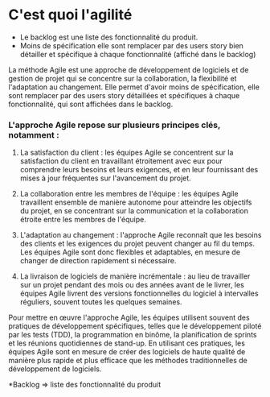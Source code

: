 # C'est quoi l'agilité

- Le backlog est une liste des fonctionnalité du produit.
- Moins de spécification elle sont remplacer par des users story bien détailler et spécifique à chaque fonctionnalité (affiché dans le backlog)


 La méthode Agile est une approche de développement de logiciels et de gestion de projet qui se concentre sur la collaboration, la flexibilité et l'adaptation au changement. Elle permet d'avoir moins de spécification, elle sont remplacer par des users story détaillées et spécifiques à chaque fonctionnalité, qui sont affichées dans le backlog.

### L'approche Agile repose sur plusieurs principes clés, notamment :

1. La satisfaction du client : les équipes Agile se concentrent sur la satisfaction du client en travaillant étroitement avec eux pour comprendre leurs besoins et leurs exigences, et en leur fournissant des mises à jour fréquentes sur l'avancement du projet.

2. La collaboration entre les membres de l'équipe : les équipes Agile travaillent ensemble de manière autonome pour atteindre les objectifs du projet, en se concentrant sur la communication et la collaboration étroite entre les membres de l'équipe.

3. L'adaptation au changement : l'approche Agile reconnaît que les besoins des clients et les exigences du projet peuvent changer au fil du temps. Les équipes Agile sont donc flexibles et adaptables, en mesure de changer de direction rapidement si nécessaire.

4. La livraison de logiciels de manière incrémentale : au lieu de travailler sur un projet pendant des mois ou des années avant de le livrer, les équipes Agile livrent des versions fonctionnelles du logiciel à intervalles réguliers, souvent toutes les quelques semaines.

Pour mettre en œuvre l'approche Agile, les équipes utilisent souvent des pratiques de développement spécifiques, telles que le développement piloté par les tests (TDD), la programmation en binôme, la planification de sprints et les réunions quotidiennes de stand-up. En utilisant ces pratiques, les équipes Agile sont en mesure de créer des logiciels de haute qualité de manière plus rapide et plus efficace que les méthodes traditionnelles de développement de logiciels.

*Backlog => liste des fonctionnalité du produit